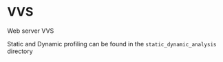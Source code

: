 # VVS

Web server VVS


Static and Dynamic profiling can be found in the `static_dynamic_analysis` directory

